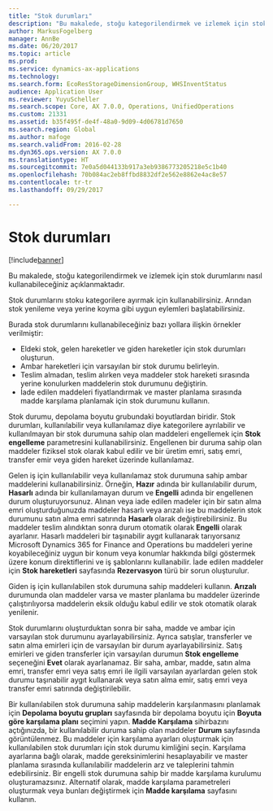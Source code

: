 ```yaml
---
title: "Stok durumları"
description: "Bu makalede, stoğu kategorilendirmek ve izlemek için stok durumlarını nasıl kullanabileceğiniz açıklanmaktadır."
author: MarkusFogelberg
manager: AnnBe
ms.date: 06/20/2017
ms.topic: article
ms.prod: 
ms.service: dynamics-ax-applications
ms.technology: 
ms.search.form: EcoResStorageDimensionGroup, WHSInventStatus
audience: Application User
ms.reviewer: YuyuScheller
ms.search.scope: Core, AX 7.0.0, Operations, UnifiedOperations
ms.custom: 21331
ms.assetid: b35f495f-de4f-48a0-9d09-4d06781d7650
ms.search.region: Global
ms.author: mafoge
ms.search.validFrom: 2016-02-28
ms.dyn365.ops.version: AX 7.0.0
ms.translationtype: HT
ms.sourcegitcommit: 7e0a5d044133b917a3eb9386773205218e5c1b40
ms.openlocfilehash: 70b084ac2eb8ffbd8832df2e562e8862e4ac8e57
ms.contentlocale: tr-tr
ms.lasthandoff: 09/29/2017

---
```


# <a name="inventory-statuses"></a>Stok durumları

[!include[banner](../includes/banner.md)]


Bu makalede, stoğu kategorilendirmek ve izlemek için stok durumlarını nasıl kullanabileceğiniz açıklanmaktadır.

Stok durumlarını stoku kategorilere ayırmak için kullanabilirsiniz. Arından stok yenileme veya yerine koyma gibi uygun eylemleri başlatabilirsiniz.

Burada stok durumlarını kullanabileceğiniz bazı yollara ilişkin örnekler verilmiştir:

-   Eldeki stok, gelen hareketler ve giden hareketler için stok durumları oluşturun.
-   Ambar hareketleri için varsayılan bir stok durumu belirleyin.
-   Teslim almadan, teslim alırken veya maddeler stok hareketi sırasında yerine konulurken maddelerin stok durumunu değiştirin.
-   İade edilen maddeleri fiyatlandırmak ve master planlama sırasında madde karşılama planlamak için stok durumunu kullanın.

Stok durumu, depolama boyutu grubundaki boyutlardan biridir. Stok durumları, kullanılabilir veya kullanılamaz diye kategorilere ayrılabilir ve kullanılmayan bir stok durumuna sahip olan maddeleri engellemek için **Stok engelleme** parametresini kullanabilirsiniz. Engellenen bir duruma sahip olan maddeler fiziksel stok olarak kabul edilir ve bir üretim emri, satış emri, transfer emir veya giden hareket üzerinde kullanılamaz.

Gelen iş için kullanılabilir veya kullanılamaz stok durumuna sahip ambar maddelerini kullanabilirsiniz. Örneğin, **Hazır** adında bir kullanılabilir durum, **Hasarlı** adında bir kullanılamayan durum ve **Engelli** adında bir engellenen durum oluşturuyorsunuz. Alınan veya iade edilen madeler için bir satın alma emri oluşturduğunuzda maddeler hasarlı veya arızalı ise bu maddelerin stok durumunu satın alma emri satırında **Hasarlı** olarak değiştirebilirsiniz. Bu maddeler teslim alındıktan sonra durum otomatik olarak **Engelli** olarak ayarlanır. Hasarlı maddeleri bir taşınabilir aygıt kullanarak tarıyorsanız Microsoft Dynamics 365 for Finance and Operations bu maddeleri yerine koyabileceğiniz uygun bir konum veya konumlar hakkında bilgi göstermek üzere konum direktiflerini ve iş şablonlarını kullanabilir. İade edilen maddeler için **Stok hareketleri** sayfasında **Rezervasyon** türü bir sorun oluşturulur.

Giden iş için kullanılabilen stok durumuna sahip maddeleri kullanın. **Arızalı** durumunda olan maddeler varsa ve master planlama bu maddeler üzerinde çalıştırılıyorsa maddelerin eksik olduğu kabul edilir ve stok otomatik olarak yenilenir.

Stok durumlarını oluşturduktan sonra bir saha, madde ve ambar için varsayılan stok durumunu ayarlayabilirsiniz. Ayrıca satışlar, transferler ve satın alma emirleri için de varsayılan bir durum ayarlayabilirsiniz. Satış emirleri ve giden transferler için varsayılan durumun **Stok engelleme** seçeneğini **Evet** olarak ayarlanamaz. Bir saha, ambar, madde, satın alma emri, transfer emri veya satış emri ile ilgili varsayılan ayarlardan gelen stok durumu taşınabilir aygıt kullanarak veya satın alma emir, satış emri veya transfer emri satırında değiştirilebilir.

Bir kullanılabilen stok durumuna sahip maddelerin karşılanmasını planlamak için **Depolama boyutu grupları** sayfasında bir depolama boyutu için **Boyuta göre karşılama planı** seçimini yapın. **Madde Karşılama** sihirbazını açtığınızda, bir kullanılabilir duruma sahip olan maddeler **Durum** sayfasında görüntülenmez. Bu maddeler için karşılama ayarları oluşturmak için kullanılabilen stok durumları için stok durumu kimliğini seçin. Karşılama ayarlarına bağlı olarak, madde gereksinimlerini hesaplayabilir ve master planlama sırasında kullanılabilir maddelerin arz ve taleplerini tahmin edebilirsiniz. Bir engelli stok durumuna sahip bir madde karşılama kurulumu oluşturamazsınız. Alternatif olarak, madde karşılama parametreleri oluşturmak veya bunları değiştirmek için **Madde karşılama** sayfasını kullanın.

